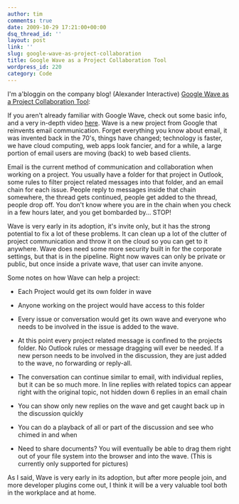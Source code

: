 ```yaml
---
author: tim
comments: true
date: 2009-10-29 17:21:00+00:00
dsq_thread_id: ''
layout: post
link: ''
slug: google-wave-as-project-collaboration
title: Google Wave as a Project Collaboration Tool
wordpress_id: 220
category: Code
---
```


I'm a'bloggin on the company blog! (Alexander Interactive) [Google Wave as a
Project Collaboration Tool](http://www.alexanderinteractive.com/blog/2009/10/google-wave-as-a-project-collaboration-tool.html): 

If you aren't already familiar with Google Wave, check out some basic info,
and a very in-depth video [here](http://wave.google.com/help/wave/about.html).
Wave is a new project from Google that reinvents email communication. Forget
everything you know about email, it was invented back in the 70's, things have
changed; technology is faster, we have cloud computing, web apps look fancier,
and for a while, a large portion of email users are moving (back) to web based
clients.

Email is the current method of communication and collaboration when working on
a project. You usually have a folder for that project in Outlook, some rules
to filter project related messages into that folder, and an email chain for
each issue. People reply to messages inside that chain somewhere, the thread
gets continued, people get added to the thread, people drop off. You don't
know where you are in the chain when you check in a few hours later, and you
get bombarded by... STOP!

Wave is very early in its adoption, it's invite only, but it has the strong
potential to fix a lot of these problems. It can clean up a lot of the clutter
of project communication and throw it on the cloud so you can get to it
anywhere. Wave does need some more security built in for the corporate
settings, but that is in the pipeline. Right now waves can only be private or
public, but once inside a private wave, that user can invite anyone.

Some notes on how Wave can help a project:

  

  * Each Project would get its own folder in wave
  

  * Anyone working on the project would have access to this folder
  

  * Every issue or conversation would get its own wave and everyone who needs to be involved in the issue is added to the wave. 
  

  * At this point every project related message is confined to the projects folder. No Outlook rules or message dragging will ever be needed. If a new person needs to be involved in the discussion, they are just added to the wave, no forwarding or reply-all.
  

  * The conversation can continue similar to email, with individual replies, but it can be so much more. In line replies with related topics can appear right with the original topic, not hidden down 6 replies in an email chain
  

  * You can show only new replies on the wave and get caught back up in the discussion quickly
  

  * You can do a playback of all or part of the discussion and see who chimed in and when
  

  * Need to share documents? You will eventually be able to drag them right out of your file system into the browser and into the wave. (This is currently only supported for pictures) 
  

As I said, Wave is very early in its adoption, but after more people join, and
more developer plugins come out, I think it will be a very valuable tool both
in the workplace and at home.